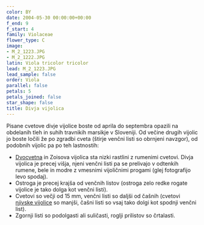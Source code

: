 ```yaml
---
color: BY
date: 2004-05-30 00:00:00+00:00
f_end: 9
f_start: 4
family: Violaceae
flower_type: C
image:
- M_2_1223.JPG
- M_2_1222.JPG
latin: Viola tricolor tricolor
lead: M_2_1223.JPG
lead_sample: false
order: Viola
parallel: false
petals: 5
petals_joined: false
star_shape: false
title: Divja vijolica
---
```

Pisane cvetove divje vijolice boste od aprila do septembra opazili na obdelanih tleh in suhih travnikih marsikje v Sloveniji. Od večine drugih vijolic jo boste ločili že po zgradbi cveta (štirje venčni listi so obrnjeni navzgor), od podobnih vijolic pa po teh lastnostih:

-   [Dvocvetna](../violabiflora/) in Zoisova vijolica sta nizki rastlini z rumenimi cvetovi. Divja vijolica je precej višja, njeni venčni listi pa se prelivajo v odtenkih rumene, bele in modre z vmesnimi vijoličnimi progami (glej fotografijo levo spodaj).
-   Ostroga je precej krajša od venčnih listov (ostroga zelo redke rogate vijolice je tako dolga kot venčni listi).
-   Cvetovi so večji od 15 mm, venčni listi so daljši od čašnih (cvetovi [njivske vijolice](../violaarvensis/) so manjši, čašni listi so vsaj tako dolgi kot spodnji venčni list).
-   Zgornji listi so podolgasti ali suličasti, roglji prilistov so črtalasti.
